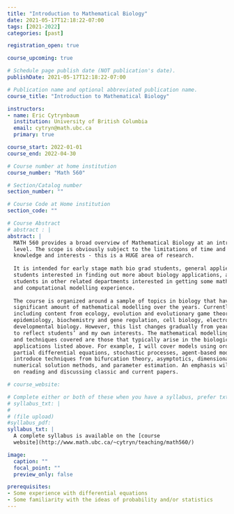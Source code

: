```yaml
---
title: "Introduction to Mathematical Biology"
date: 2021-05-17T12:18:22-07:00
tags: [2021-2022]
categories: [past]

registration_open: true

course_upcoming: true

# Schedule page publish date (NOT publication's date).
publishDate: 2021-05-17T12:18:22-07:00

# Publication name and optional abbreviated publication name.
course_title: "Introduction to Mathematical Biology"

instructors:
- name: Eric Cytrynbaum
  institution: University of British Columbia
  email: cytryn@math.ubc.ca
  primary: true

course_start: 2022-01-01
course_end: 2022-04-30

# Course number at home institution
course_number: "Math 560"

# Section/Catalog number
section_number: ""

# Course Code at Home institution
section_code: ""

# Course Abstract
# abstract : |
abstract: |
  MATH 560 provides a broad overview of Mathematical Biology at an introductory
  level. The scope is obviously subject to the limitations of time and instructor
  knowledge and interests - this is a HUGE area of research.
  
  It is intended for early stage math bio grad students, general applied math grad
  students interested in finding out more about biology applications, and grad
  students in other related departments interested in getting some mathematical
  and computational modelling experience.
  
  The course is organized around a sample of topics in biology that have seen a
  significant amount of mathematical modelling over the years. Currently, I’m
  including content from ecology, evolution and evolutionary game theory,
  epidemiology, biochemistry and gene regulation, cell biology, electrophysiology,
  developmental biology. However, this list changes gradually from year to year,
  to reflect students’ and my own interests. The mathematical modelling methods
  and techniques covered are those that typically arise in the biological
  applications listed above. For example, I will cover models using ordinary and
  partial differential equations, stochastic processes, agent-based models and
  introduce techniques from bifurcation theory, asymptotics, dimensional analysis,
  numerical solution methods, and parameter estimation. An emphasis will be placed
  on reading and discussing classic and current papers.

# course_website:

# Complete either or both of these when you have a syllabus, prefer txt!
# syllabus_txt: |
#
# (file upload)
#syllabus_pdf:
syllabus_txt: |
  A complete syllabus is available on the [course
  website](http://www.math.ubc.ca/~cytryn/teaching/math560/)

image:
  caption: ""
  focal_point: ""
  preview_only: false

prerequisites:
- Some experience with differential equations
- Some familiarity with the ideas of probability and/or statistics
---
```



